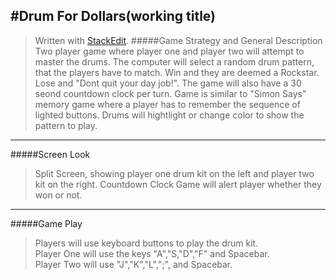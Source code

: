 >

#Drum For Dollars(working title)
----------------

> Written with [StackEdit](https://stackedit.io/).
#####Game Strategy and General Description
>Two player game where player one and player two will attempt to master the drums.  The computer will select a random drum pattern, that the players have to match.  Win and they are deemed a Rockstar.  Lose and "Dont quit your day job!".  The game will also have a 30 seond countdown clock per turn. 
>Game is similar to "Simon Says" memory game where a player has to remember the sequence of lighted buttons. Drums will hightlight or change color to show the pattern to play. 

----------
#####Screen Look
>Split Screen, showing player one drum kit on the left and player two kit on the right. 
>Countdown Clock
>Game will alert player whether they won or not.

----------
#####Game Play
>Players will use keyboard buttons to play the drum kit.  
>Player One will use the keys "A","S,"D","F" and Spacebar.  
>Player Two will use "J","K","L",";", and Spacebar.



